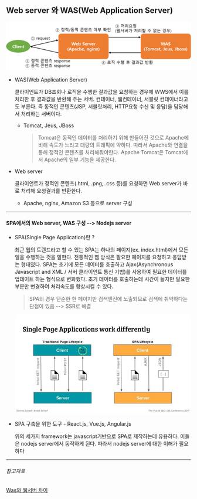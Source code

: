 ## Web server 와 WAS(Web Application Server)

![Web server와 WAS 동작](../src/webserver_was.png)

* WAS(Web Application Server)

    클라이언트가 DB조회나 로직을 수행한 결과값을 요청하는 경우에 WWS에서 이를 처리한 후 결과값을 반환해 주는 서버. 컨테이너, 웹컨테이너, 서블릿 컨테이너라고도 부른다. 
    즉 동적인 콘텐츠(JSP, 서블릿처리, HTTP요청 수신 및 응답)을 담당해서 처리하는 서버이다.
    * Tomcat, Jeus, JBoss
        
        >Tomcat은 동적인 데이터를 처리하기 위해 만들어진 것으로 Apache에 비해 속도가 느리고 대량의 트래픽에 약하다. 따라서  Apache와 연결을 통해 정적인 콘텐츠를 처리해줘야한다.
        Apache Tomcat은 Tomcat에서 Apache의 일부 기능을 제공한다.

* Web server 

    클라이언트가 정적인 콘텐츠(.html, .png, .css 등)를 요청하면 Web server가 바로 처리해 요청결과를 반환한다. 
    * Apache, nginx, Amazon S3 등으로 server 구성

    


---


#### SPA에서의 Web server, WAS 구성 --> Nodejs server

* SPA(Single Page Application)란 ? 

    최근 웹의 트랜드라고 할 수 있는 SPA는 하나의 페이지(ex. index.html)에서 모든 일을 수행하는 것을 말한다. 전통적인 웹 방식은 필요한 페이지를 요청하고 응답받는 형태였다. SPA는 초기에 모든 데이터를 호출하고 Ajax(Asynchronous Javascript and XML / 서버 클라이언트 통신 기법)를 사용하여 필요한 데이터를 업데이트 하는 형식으로 변화했다. 초기 데이터를 호출하는데 시간이 들지만 필요한 부분만 변경하여 처리속도를 향상시킬 수 있다. 
    > SPA의 경우 단순한 한 페이지만 검색엔진에 노출되므로 검색에 취약하다는 단점이 있음 --> SSR로 해결

    ![spa](../src/spa.jpg)
    

* SPA 구축을 위한 도구 - React.js, Vue.js, Angular.js

    위의 세가지 framework는 javascript기반으로 SPA로 제작하는데 유용하다.
    이들은 nodejs server에서 동작하게 된다. 따라서 nodejs server에 대한 이해가 필요하다



---

###### 참고자료
[Was와 웹서버 차이](https://jeong-pro.tistory.com/84)
